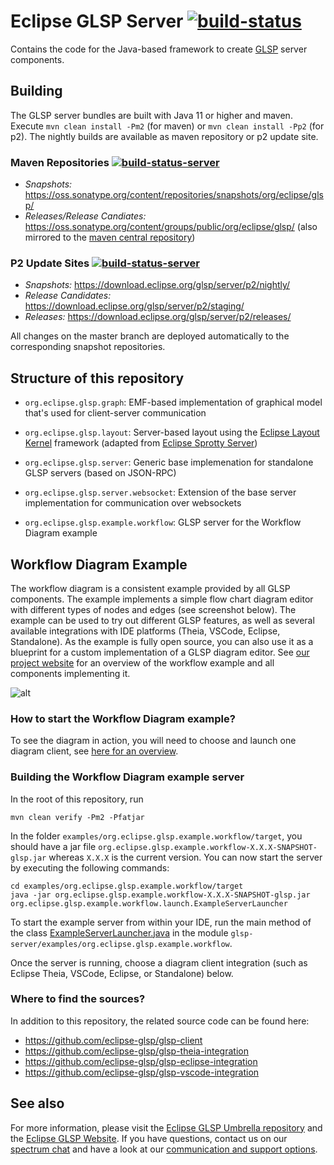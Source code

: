 # Eclipse GLSP Server [![build-status](https://img.shields.io/jenkins/build?jobUrl=https%3A%2F%2Fci.eclipse.org%2Fglsp%2Fjob%2Feclipse-glsp%2Fjob%2Fglsp-server%2Fjob%2Fmaster%2F)](https://ci.eclipse.org/glsp/job/eclipse-glsp/job/glsp-server/job/master/)

Contains the code for the Java-based framework to create [GLSP](https://github.com/eclipse-glsp/glsp) server components.

## Building

The GLSP server bundles are built with Java 11 or higher and maven. Execute `mvn clean install -Pm2` (for maven) or `mvn clean install -Pp2` (for p2). The nightly builds are available as maven repository or p2 update site.

### Maven Repositories [![build-status-server](https://img.shields.io/jenkins/build?jobUrl=https://ci.eclipse.org/glsp/job/deploy-m2-glsp-server/&label=publish)](https://ci.eclipse.org/glsp/job/deploy-m2-glsp-server/)

- <i>Snapshots: </i> https://oss.sonatype.org/content/repositories/snapshots/org/eclipse/glsp/
- <i>Releases/Release Candiates: </i> https://oss.sonatype.org/content/groups/public/org/eclipse/glsp/ (also mirrored to the [maven central repository](https://search.maven.org/search?q=org.eclipse.glsp))

### P2 Update Sites   [![build-status-server](https://img.shields.io/jenkins/build?jobUrl=https://ci.eclipse.org/glsp/job/deploy-p2-glsp-server/&label=publish)](https://ci.eclipse.org/glsp/job/deploy-p2-glsp-server/)
- <i>Snapshots: </i> https://download.eclipse.org/glsp/server/p2/nightly/
- <i>Release Candidates: </i> https://download.eclipse.org/glsp/server/p2/staging/
- <i>Releases: </i> https://download.eclipse.org/glsp/server/p2/releases/

All changes on the master branch are deployed automatically to the corresponding snapshot repositories.

## Structure of this repository
- `org.eclipse.glsp.graph`: EMF-based implementation of graphical model that's used for client-server communication
- `org.eclipse.glsp.layout`: Server-based layout using the [Eclipse Layout Kernel](https://www.eclipse.org/elk/) framework (adapted from [Eclipse Sprotty Server](https://www.github.com/eclipse/sprotty-server))
- `org.eclipse.glsp.server`: Generic base implemenation for standalone GLSP servers (based on JSON-RPC)
- `org.eclipse.glsp.server.websocket`: Extension of the base server implementation for communication over websockets

- `org.eclipse.glsp.example.workflow`: GLSP server for the Workflow Diagram example

## Workflow Diagram Example

The workflow diagram is a consistent example provided by all GLSP components. The example implements a simple flow chart diagram editor with different types of nodes and edges (see screenshot below). The example can be used to try out different GLSP features, as well as several available integrations with IDE platforms (Theia, VSCode, Eclipse, Standalone).
As the example is fully open source, you can also use it as a blueprint for a custom implementation of a GLSP diagram editor.
See [our project website](https://www.eclipse.org/glsp/documentation/#workflowoverview) for an overview of the workflow example and all components implementing it.

![alt](https://www.eclipse.org/glsp/images/diagramanimated.gif)

### How to start the Workflow Diagram example?

To see the diagram in action, you will need to choose and launch one diagram client, see [here for an overview](https://www.eclipse.org/glsp/documentation/#workflowoverview).

### Building the Workflow Diagram example server

In the root of this repository, run

    mvn clean verify -Pm2 -Pfatjar

In the folder `examples/org.eclipse.glsp.example.workflow/target`, you should have a jar file `org.eclipse.glsp.example.workflow-X.X.X-SNAPSHOT-glsp.jar` whereas `X.X.X` is the current version. You can now start the server by executing the following commands:

	cd examples/org.eclipse.glsp.example.workflow/target
	java -jar org.eclipse.glsp.example.workflow-X.X.X-SNAPSHOT-glsp.jar org.eclipse.glsp.example.workflow.launch.ExampleServerLauncher

To start the example server from within your IDE, run the main method of the class [ExampleServerLauncher.java](https://github.com/eclipse-glsp/glsp-server/blob/master/examples/org.eclipse.glsp.example.workflow/src/org/eclipse/glsp/example/workflow/launch/WorkflowServerLauncher.java) in the module `glsp-server/examples/org.eclipse.glsp.example.workflow`.

Once the server is running, choose a diagram client integration (such as Eclipse Theia, VSCode, Eclipse, or Standalone) below.

### Where to find the sources?

In addition to this repository, the related source code can be found here:

  * https://github.com/eclipse-glsp/glsp-client
  * https://github.com/eclipse-glsp/glsp-theia-integration
  * https://github.com/eclipse-glsp/glsp-eclipse-integration
  * https://github.com/eclipse-glsp/glsp-vscode-integration

## See also
For more information, please visit the [Eclipse GLSP Umbrella repository](https://github.com/eclipse-glsp/glsp) and the [Eclipse GLSP Website](https://www.eclipse.org/glsp/). If you have questions, contact us on our [spectrum chat](https://spectrum.chat/glsp/) and have a look at our [communication and support options](https://www.eclipse.org/glsp/contact/).
